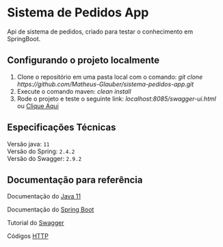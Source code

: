 # Sistema de Pedidos App

<p> Api de sistema de pedidos, criado para testar o conhecimento em SpringBoot. </p>

## Configurando o projeto localmente

<ol>
  <li>Clone o repositório em uma pasta local com o comando: <i>git clone https://github.com/Matheus-Glauber/sistema-pedidos-app.git</i></li>
  <li>Execute o comando maven: <i>clean install</i></li>
  <li>Rode o projeto e teste o seguinte link: <i>localhost:8085/swagger-ui.html</i> ou <a href="localhost:8085/swagger-ui.html">Clique Aqui</a></li>
</ol>

## Especificações Técnicas

Versão java: `11` <br>
Versão do Spring: `2.4.2` <br>
Versão do Swagger: `2.9.2` <br>

## Documentação para referência

Documentação do <a href="https://docs.oracle.com/en/java/javase/11/">Java 11</a>

Documentação do <a href="https://docs.spring.io/spring-boot/docs/current/reference/htmlsingle/#boot-documentation">Spring Boot</a>

Tutorial do <a href="https://www.treinaweb.com.br/blog/documentando-uma-api-spring-boot-com-o-swagger/">Swagger</a>

Códigos <a href="https://developer.mozilla.org/pt-BR/docs/Web/HTTP/Status">HTTP</a>

